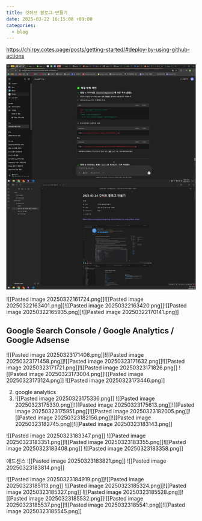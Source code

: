 ```yaml
---
title: 깃허브 블로그 만들기
date: 2025-03-22 16:15:08 +09:00
categories:
  - blog
---
```

https://chirpy.cotes.page/posts/getting-started/#deploy-by-using-github-actions

![](../assets/img/image1.png)




![[Pasted image 20250322161724.png]]![[Pasted image 20250322163401.png]]![[Pasted image 20250322163420.png]]![[Pasted image 20250322165935.png]]![[Pasted image 20250322170141.png]]

## Google Search Console / Google Analytics / Google Adsense
![[Pasted image 20250323171408.png]]![[Pasted image 20250323171458.png]]![[Pasted image 20250323171632.png]]![[Pasted image 20250323171721.png]]![[Pasted image 20250323171826.png]]
![[Pasted image 20250323173004.png]]![[Pasted image 20250323173124.png]]
![[Pasted image 20250323173446.png]]

2. google analytics
3. ![[Pasted image 20250323175336.png]]
![[Pasted image 20250323175330.png]]![[Pasted image 20250323175613.png]]![[Pasted image 20250323175951.png]]![[Pasted image 20250323182005.png]]![[Pasted image 20250323182156.png]]![[Pasted image 20250323182745.png]]![[Pasted image 20250323183143.png]]

![[Pasted image 20250323183347.png]]
![[Pasted image 20250323183351.png]]![[Pasted image 20250323183355.png]]![[Pasted image 20250323183408.png]]
![[Pasted image 20250323183358.png]]

애드센스
![[Pasted image 20250323183821.png]]
![[Pasted image 20250323183814.png]]

![[Pasted image 20250323184919.png]]![[Pasted image 20250323185113.png]]
![[Pasted image 20250323185324.png]]![[Pasted image 20250323185327.png]]
![[Pasted image 20250323185528.png]]![[Pasted image 20250323185532.png]]![[Pasted image 20250323185537.png]]![[Pasted image 20250323185541.png]]![[Pasted image 20250323185545.png]]

